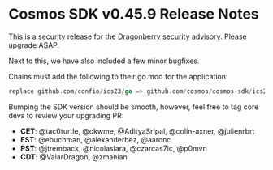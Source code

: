 # Cosmos SDK v0.45.9 Release Notes

This is a security release for the
[Dragonberry security advisory](https://forum.cosmos.network/t/ibc-security-advisory-dragonberry/7702).
Please upgrade ASAP.

Next to this, we have also included a few minor bugfixes.

Chains must add the following to their go.mod for the application:

```go
replace github.com/confio/ics23/go => github.com/cosmos/cosmos-sdk/ics23
```

Bumping the SDK version should be smooth, however, feel free to tag core devs to review your upgrading PR:

- **CET**: @tac0turtle, @okwme, @AdityaSripal, @colin-axner, @julienrbrt
- **EST**: @ebuchman, @alexanderbez, @aaronc
- **PST**: @jtremback, @nicolaslara, @czarcas7ic, @p0mvn
- **CDT**: @ValarDragon, @zmanian
